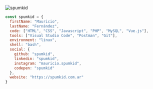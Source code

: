 ![spumkid](https://spumkid.com.ar/static/images/logo.png)

```javascript
const spumkid = {
  firstName: "Mauricio",
  lastName: "Fernández",
  code: ["HTML", "CSS", "Javascript", "PHP", "MySQL", "Vue.js"],
  tools: ["Visual Studio Code", "Postman", "Git"],
  environment: "linux",
  shell: "bash",
  social: {
    github: "spumkid",
    linkedin: "spumkid",
    instagram: "mauricio.spumkid",
    codepen: "spumkid"
  },
  website: "https://spumkid.com.ar"
}
```
